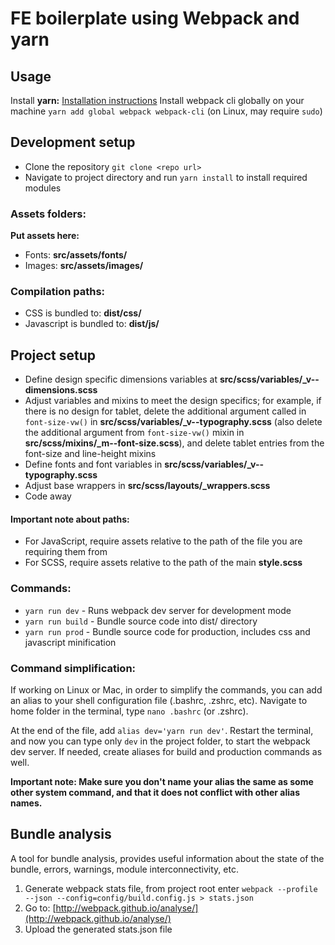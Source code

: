 # FE boilerplate using Webpack and yarn

## Usage  
Install **yarn:** [Installation instructions](https://yarnpkg.com/en/docs/install)
Install webpack cli globally on your machine ```yarn add global webpack webpack-cli``` (on Linux, may require ```sudo```)  

## Development setup
* Clone the repository ```git clone <repo url>```
* Navigate to project directory and run ```yarn install``` to install required modules

### Assets folders:
**Put assets here:**
* Fonts: **src/assets/fonts/**
* Images: **src/assets/images/**

### Compilation paths:
* CSS is bundled to: **dist/css/**
* Javascript is bundled to: **dist/js/**

## Project setup
* Define design specific dimensions variables at **src/scss/variables/_v--dimensions.scss**
* Adjust variables and mixins to meet the design specifics; for example, if there is no design for tablet, delete the additional argument called in ```font-size-vw()``` in **src/scss/variables/_v--typography.scss** (also delete the additional argument from ```font-size-vw()``` mixin in **src/scss/mixins/_m--font-size.scss**), and delete tablet entries from the font-size and line-height mixins
* Define fonts and font variables in **src/scss/variables/_v--typography.scss**
* Adjust base wrappers in **src/scss/layouts/_wrappers.scss**
* Code away

#### Important note about paths:
* For JavaScript, require assets relative to the path of the file you are requiring them from
* For SCSS, require assets relative to the path of the main **style.scss**

### Commands:
* ```yarn run dev``` - Runs webpack dev server for development mode
* ```yarn run build``` - Bundle source code into dist/ directory
* ```yarn run prod``` - Bundle source code for production, includes css and javascript minification

### Command simplification:
If working on Linux or Mac, in order to simplify the commands, you can add an alias to your shell configuration file (.bashrc, .zshrc, etc). Navigate to home folder in the terminal, type ```nano .bashrc``` (or .zshrc).

At the end of the file, add ```alias dev='yarn run dev'```. Restart the terminal, and now you can type only ```dev``` in the project folder, to start the webpack dev server. If needed, create aliases for build and production commands as well.

**Important note: Make sure you don't name your alias the same as some other system command, and that it does not conflict with other alias names.**

## Bundle analysis
A tool for bundle analysis, provides useful information about the state of the bundle, errors, warnings, module interconnectivity, etc.

1. Generate webpack stats file, from project root enter ```webpack --profile --json --config=config/build.config.js > stats.json```
2. Go to: [http://webpack.github.io/analyse/](http://webpack.github.io/analyse/)
3. Upload the generated stats.json file
